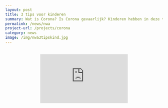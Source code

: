 ```yaml
---
layout: post
title: 3 tips voor kinderen
summary: Wat is Corona? Is Corona gevaarlijk? Kinderen hebben in deze tijd ook vragen en zorgen rondom Corona. De natiomale wetenschapsagenda maakte in samenwerking met Anke een filmpje met 3 tips voor kinderen
permalink: /news/nwa
project-url: /projects/corona
category: news
image: /img/nwa3tipskind.jpg
---
```

<br>
<div style="text-align:center">
  <iframe width="280" height="157" src="https://www.youtube.com/embed/lxpDqcYSaXQ" frameborder="0" allow="autoplay; encrypted-media" allowfullscreen></iframe>
</div>
